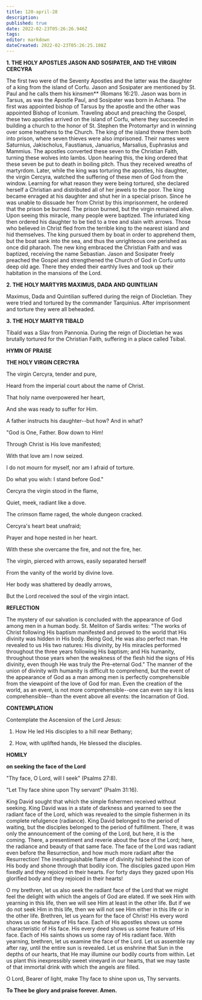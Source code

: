 ```yaml
---
title: 120-april-28
description: 
published: true
date: 2022-02-23T05:26:26.946Z
tags: 
editor: markdown
dateCreated: 2022-02-23T05:26:25.108Z
---
```



**1. THE HOLY APOSTLES JASON AND SOSIPATER, AND THE VIRGIN CERCYRA**

The first two were of the Seventy Apostles and the latter was the daughter of a king from the island of Corfu. Jason and Sosipater are mentioned by St. Paul and he calls them his kinsmen** (Romans 16:21). Jason was born in Tarsus, as was the Apostle Paul, and Sosipater was born in Achaea. The first was appointed bishop of Tarsus by the apostle and the other was appointed Bishop of Iconium. Traveling about and preaching the Gospel, these two apostles arrived on the island of Corfu, where they succeeded in building a church to the honor of St. Stephen the Protomartyr and in winning over some heathens to the Church. The king of the island threw them both into prison, where seven thieves were also imprisoned. Their names were Saturnius, Jakischolus, Faustianus, Januarius, Marsalius, Euphrasius and Mammius. The apostles converted these seven to the Christian Faith, turning these wolves into lambs. Upon hearing this, the king ordered that these seven be put to death in boiling pitch. Thus they received wreaths of martyrdom. Later, while the king was torturing the apostles, his daughter, the virgin Cercyra, watched the suffering of these men of God from the window. Learning for what reason they were being tortured, she declared herself a Christian and distributed all of her jewels to the poor. The king became enraged at his daughter and shut her in a special prison. Since he was unable to dissuade her from Christ by this imprisonment, he ordered that the prison be burned. The prison burned, but the virgin remained alive. Upon seeing this miracle, many people were baptized. The infuriated king then ordered his daughter to be tied to a tree and slain with arrows. Those who believed in Christ fled from the terrible king to the nearest island and hid themselves. The king pursued them by boat in order to apprehend them, but the boat sank into the sea, and thus the unrighteous one perished as once did pharaoh. The new king embraced the Christian Faith and was baptized, receiving the name Sebastian. Jason and Sosipater freely preached the Gospel and strengthened the Church of God in Corfu unto deep old age. There they ended their earthly lives and took up their habitation in the mansions of the Lord.

**2. THE HOLY MARTYRS MAXIMUS, DADA AND QUINTILIAN**

Maximus, Dada and Quintilian suffered during the reign of Diocletian. They were tried and tortured by the commander Tarquinius. After imprisonment and torture they were all beheaded.

**3. THE HOLY MARTYR TIBALD**

Tibald was a Slav from Pannonia. During the reign of Diocletian he was brutally tortured for the Christian Faith, suffering in a place called Tsibal.



**HYMN OF PRAISE**

**THE HOLY VIRGIN CERCYRA**

The virgin Cercyra, tender and pure,

Heard from the imperial court about the name of Christ.

That holy name overpowered her heart,

And she was ready to suffer for Him.

A father instructs his daughter--but how? And in what?

"God is One, Father. Bow down to Him!

Through Christ is His love manifested;

With that love am I now seized.

I do not mourn for myself, nor am I afraid of torture.

Do what you wish: I stand before God."

Cercyra the virgin stood in the flame,

Quiet, meek, radiant like a dove.

The crimson flame raged, the whole dungeon cracked.

Cercyra's heart beat unafraid;

Prayer and hope nested in her heart.

With these she overcame the fire, and not the fire, her.

The virgin, pierced with arrows, easily separated herself

From the vanity of the world by divine love.

Her body was shattered by deadly arrows,

But the Lord received the soul of the virgin intact.


**REFLECTION**

The mystery of our salvation is concluded with the appearance of God among men in a human body. St. Meliton of Sardis writes: "The works of Christ following His baptism manifested and proved to the world that His divinity was hidden in His body. Being God, He was also perfect man. He revealed to us His two natures: His divinity, by His miracles performed throughout the three years following His baptism; and His humanity, throughout those years when the weakness of the flesh hid the signs of His divinity, even though He was truly the Pre-eternal God." The manner of the union of divinity with humanity is difficult to comprehend, but the event of the appearance of God as a man among men is perfectly comprehensible from the viewpoint of the love of God for man. Even the creation of the world, as an event, is not more comprehensible--one can even say it is less comprehensible--than the event above all events: the Incarnation of God.

**CONTEMPLATION**

Contemplate the Ascension of the Lord Jesus:

1.  How He led His disciples to a hill near Bethany;

1.  How, with uplifted hands, He blessed the disciples.



**HOMILY**

**on seeking the face of the Lord**

"Thy face, O Lord, will I seek" (Psalms 27:8).

"Let Thy face shine upon Thy servant" (Psalm 31:16).

King David sought that which the simple fishermen received without seeking. King David was in a state of darkness and yearned to see the radiant face of the Lord, which was revealed to the simple fishermen in its complete refulgence (radiance). King David belonged to the period of waiting, but the disciples belonged to the period of fulfillment. There, it was only the announcement of the coming of the Lord, but here, it is the coming. There, a presentiment and reverie about the face of the Lord; here, the radiance and beauty of that same face. The face of the Lord was radiant even before the Resurrection, and how much more radiant after the Resurrection! The inextinguishable flame of divinity hid behind the icon of His body and shone through that bodily icon. The disciples gazed upon Him fixedly and they rejoiced in their hearts. For forty days they gazed upon His glorified body and they rejoiced in their hearts!

O my brethren, let us also seek the radiant face of the Lord that we might feel the delight with which the angels of God are elated. If we seek Him with yearning in this life, then we will see Him at least in the other life. But if we do not seek Him in this life, then we will not see Him either in this life or in the other life. Brethren, let us yearn for the face of Christ! His every word shows us one feature of His face. Each of His apostles shows us some characteristic of His face. His every deed shows us some feature of His face. Each of His saints shows us some ray of His radiant face. With yearning, brethren, let us examine the face of the Lord. Let us assemble ray after ray, until the entire sun is revealed. Let us enshrine that Sun in the depths of our hearts, that He may illumine our bodily courts from within. Let us plant this inexpressibly sweet vineyard in our hearts, that we may taste of that immortal drink with which the angels are filled.

O Lord, Bearer of light, make Thy face to shine upon us, Thy servants.

**To Thee be glory and praise forever. Amen.**

 

